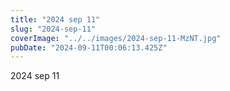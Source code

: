 ```yaml
---
title: "2024 sep 11"
slug: "2024-sep-11"
coverImage: "../../images/2024-sep-11-MzNT.jpg"
pubDate: "2024-09-11T00:06:13.425Z"
---
```


2024 sep 11

